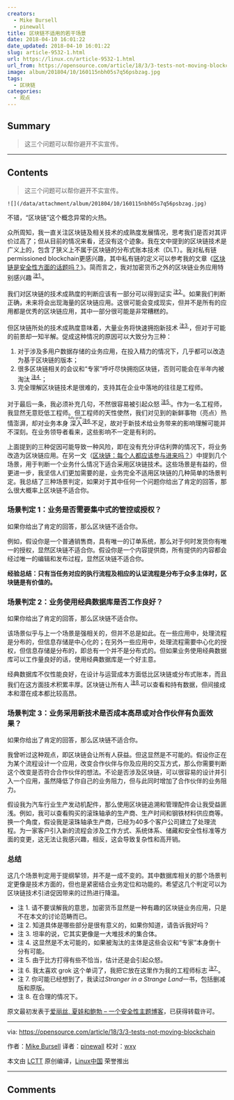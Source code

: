 ```yaml
---
creators:
  - Mike Bursell
  - pinewall
title: 区块链不适用的若干场景
date: 2018-04-10 16:01:22
date_updated: 2018-04-10 16:01:22
slug: article-9532-1.html
url: https://linux.cn/article-9532-1.html
url_from: https://opensource.com/article/18/3/3-tests-not-moving-blockchain
image: album/201804/10/160115nbh05s7q56psbzag.jpg
tags:
  - 区块链
categories:
  - 观点
---
```


## Summary

> 这三个问题可以帮你避开不实宣传。

***

<!-- more -->

## Contents

> 
> 这三个问题可以帮你避开不实宣传。
> 
> 
> 

`![](/data/attachment/album/201804/10/160115nbh05s7q56psbzag.jpg)`

不错，“区块链”这个概念异常的火热。

众所周知，我一直关注区块链及相关技术的成熟度发展情况，思考我们是否对其评价过高了；但从目前的情况来看，还没有这个迹象。我在文中提到的区块链技术是广义上的，包含了狭义上不属于区块链的分布式账本技术（DLT）。我对私有链permissioned blockchain更感兴趣，其中私有链的定义可以参考我的文章《[区块链是安全性方面的话题吗？](https://opensource.com/article/17/12/blockchain-security-topic)》。简而言之，我对加密货币之外的区块链业务应用特别感兴趣<sup> <a href="#footnote1">  注1 </a></sup> 。

我们对区块链的技术成熟度的判断应该有一部分可以得到证实<sup> <a href="#footnote2">  注2 </a></sup> 。如果我们判断正确，未来将会出现海量的区块链应用。这很可能会变成现实，但并不是所有的应用都是优秀的区块链应用，其中一部分很可能是非常糟糕的。

但区块链所处的技术成熟度意味着，大量业务将快速拥抱新技术<sup> <a href="#footnote3">  注3 </a></sup> ，但对于可能的前景却一知半解。促成这种情况的原因可以大致分为三种：

1. 对于涉及多用户数据存储的业务应用，在投入精力的情况下，几乎都可以改造为基于区块链的版本；
2. 很多区块链相关的会议和“专家”呼吁尽快拥抱区块链，否则可能会在半年内被淘汰<sup> <a href="#footnote4">  注4 </a></sup> ；
3. 完全理解区块链技术是很难的，支持其在企业中落地的往往是工程师。

对于最后一条，我必须补充几句，不然很容易被引起众怒<sup> <a href="#footnote5">  注5 </a></sup> 。作为一名工程师，我显然无意贬低工程师。但工程师的天性使然，我们对见到的新鲜事物（亮点）热情澎湃，却对业务本身<ruby> 深入 <rt>  fully grok </rt></ruby><sup> <a href="#footnote6">  注6 </a></sup> 不足，故对于新技术给业务带来的影响理解可能并不深刻。在业务领导者看来，这些影响不一定是有利的。

上面提到的三种促因可能导致一种风险，即在没有充分评估利弊的情况下，将业务改造为区块链应用。在另一文（[区块链：每个人都应该参与进来吗？](https://aliceevebob.com/2017/09/12/blockchain-should-we-all-play/)）中提到几个场景，用于判断一个业务什么情况下适合采用区块链技术。这些场景是有益的，但更进一步，我坚信人们更加需要的是，业务完全不适用区块链的几种简单的场景判定。我总结了三种场景判定，如果对于其中任何一个问题你给出了肯定的回答，那么很大概率上区块链不适合你。

### 场景判定 1：业务是否需要集中式的管控或授权？

如果你给出了肯定的回答，那么区块链不适合你。

例如，假设你是一个普通销售商，具有唯一的订单系统，那么对于何时发货你有唯一的授权，显然区块链不适合你。假设你是一个内容提供商，所有提供的内容都会经过唯一的编辑和发布过程，显然区块链不适合你。

**经验总结：只有当任务对应的执行流程及相应的认证流程是分布于众多主体时，区块链是有价值的。**

### 场景判定 2：业务使用经典数据库是否工作良好？

如果你给出了肯定的回答，那么区块链不适合你。

该场景似乎与上一个场景是强相关的，但并不总是如此。在一些应用中，处理流程是分布的，但信息存储是中心化的；在另外一些应用中，处理流程需要中心化的授权，但信息存储是分布的，即总有一个并不是分布式的。但如果业务使用经典数据库可以工作量良好的话，使用经典数据库是一个好主意。

经典数据库不仅性能良好，在设计与运营成本方面低比区块链或分布式账本，而且我们在这方面技术积累丰厚。区块链让所有人<sup> <a href="#footnote8">  注8 </a></sup> 可以查看和持有数据，但间接成本和潜在成本都比较高昂。

### 场景判定 3：业务采用新技术是否成本高昂或对合作伙伴有负面效果？

如果你给出了肯定的回答，那么区块链不适合你。

我曾听过这种观点，即区块链会让所有人获益。但这显然是不可能的。假设你正在为某个流程设计一个应用，改变合作伙伴与你及应用的交互方式，那么你需要判断这个改变是否符合合作伙伴的想法。不论是否涉及区块链，可以很容易的设计并引入一个应用，虽然降低了你自己的业务阻力，但与此同时增加了合作伙伴的业务阻力。

假设我为汽车行业生产发动机配件，那么使用区块链追溯和管理配件会让我受益匪浅。例如，我可以查看购买的滚珠轴承的生产商、生产时间和钢铁材料供应商等。换一个角度，假设我是滚珠轴承生产商，已经为40多个客户公司建立了处理流程。为一家客户引入新的流程会涉及工作方式、系统体系、储藏和安全性标准等方面的变更，这无法让我感兴趣，相反，这会导致复杂性和高开销。

### 总结

这几个场景判定用于提纲挈领，并不是一成不变的。其中数据库相关的那个场景判定更像是技术方面的，但也是紧密结合业务定位和功能的。希望这几个判定可以为区块链技术引进促因带来的过热进行降温。

* 注 1. 请不要误解我的意思，加密货币显然是一种有趣的区块链业务应用，只是不在本文的讨论范畴而已。
* 注 2. 知道具体是哪些部分是很有意义的，如果你知道，请告诉我好吗？
* 注 3. 坦率的说，它其实更像是一大堆技术的集合体。
* 注 4. 这显然是不太可能的，如果被淘汰的主体是这些会议和“专家”本身倒十分有可能。
* 注 5. 由于比方打得有些不恰当，估计还是会引起众怒。
* 注 6. 我太喜欢 grok 这个单词了，我把它放在这里作为我的工程师标志<sup> <a href="#footnote7">  注7 </a></sup> 。
* 注 7. 你可能已经想到了，我读过*Stranger in a Strange Land*一书，包括删减版和原版。
* 注 8. 在合理的情况下。

原文最初发表于[爱丽丝, 夏娃和鲍勃 – 一个安全性主题博客](https://aliceevebob.com/2018/02/13/3-tests-for-not-moving-to-blockchain/)，已获得转载许可。

---

via: <https://opensource.com/article/18/3/3-tests-not-moving-blockchain>

作者：[Mike Bursell](https://opensource.com/users/mikecamel) 译者：[pinewall](https://github.com/pinewall) 校对：[wxy](https://github.com/wxy)

本文由 [LCTT](https://github.com/LCTT/TranslateProject) 原创编译，[Linux中国](https://linux.cn/) 荣誉推出

***

## Comments
